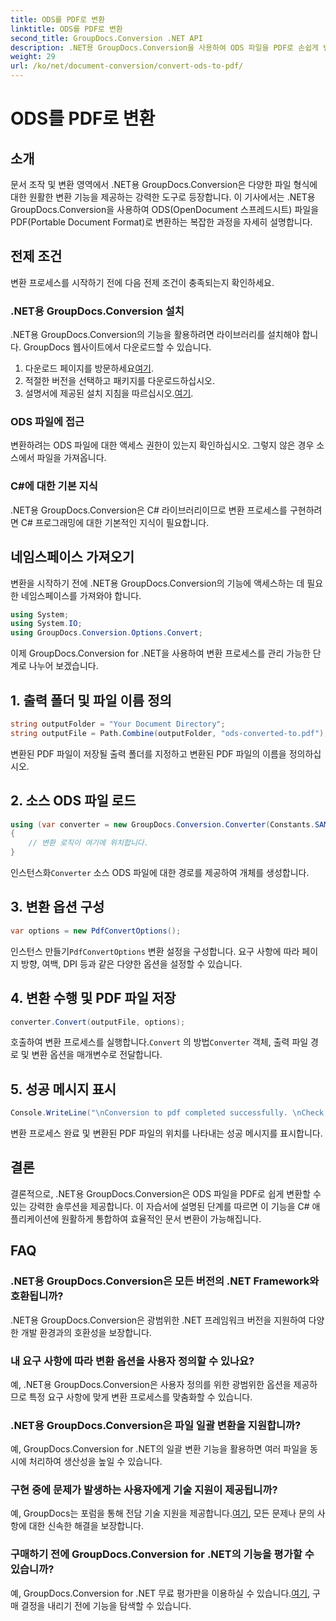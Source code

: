 ```yaml
---
title: ODS를 PDF로 변환
linktitle: ODS를 PDF로 변환
second_title: GroupDocs.Conversion .NET API
description: .NET용 GroupDocs.Conversion을 사용하여 ODS 파일을 PDF로 손쉽게 변환하세요. 단계별 지침이 포함된 종합 튜토리얼입니다.
weight: 29
url: /ko/net/document-conversion/convert-ods-to-pdf/
---
```


# ODS를 PDF로 변환

## 소개
문서 조작 및 변환 영역에서 .NET용 GroupDocs.Conversion은 다양한 파일 형식에 대한 원활한 변환 기능을 제공하는 강력한 도구로 등장합니다. 이 기사에서는 .NET용 GroupDocs.Conversion을 사용하여 ODS(OpenDocument 스프레드시트) 파일을 PDF(Portable Document Format)로 변환하는 복잡한 과정을 자세히 설명합니다. 
## 전제 조건
변환 프로세스를 시작하기 전에 다음 전제 조건이 충족되는지 확인하세요.
### .NET용 GroupDocs.Conversion 설치
.NET용 GroupDocs.Conversion의 기능을 활용하려면 라이브러리를 설치해야 합니다. GroupDocs 웹사이트에서 다운로드할 수 있습니다.
1.  다운로드 페이지를 방문하세요[여기](https://releases.groupdocs.com/conversion/net/).
2. 적절한 버전을 선택하고 패키지를 다운로드하십시오.
3.  설명서에 제공된 설치 지침을 따르십시오.[여기](https://tutorials.groupdocs.com/conversion/net/).
### ODS 파일에 접근
변환하려는 ODS 파일에 대한 액세스 권한이 있는지 확인하십시오. 그렇지 않은 경우 소스에서 파일을 가져옵니다.
### C#에 대한 기본 지식
.NET용 GroupDocs.Conversion은 C# 라이브러리이므로 변환 프로세스를 구현하려면 C# 프로그래밍에 대한 기본적인 지식이 필요합니다.

## 네임스페이스 가져오기
변환을 시작하기 전에 .NET용 GroupDocs.Conversion의 기능에 액세스하는 데 필요한 네임스페이스를 가져와야 합니다.

```csharp
using System;
using System.IO;
using GroupDocs.Conversion.Options.Convert;
```

이제 GroupDocs.Conversion for .NET을 사용하여 변환 프로세스를 관리 가능한 단계로 나누어 보겠습니다.

## 1. 출력 폴더 및 파일 이름 정의
```csharp
string outputFolder = "Your Document Directory";
string outputFile = Path.Combine(outputFolder, "ods-converted-to.pdf");
```
변환된 PDF 파일이 저장될 출력 폴더를 지정하고 변환된 PDF 파일의 이름을 정의하십시오.
## 2. 소스 ODS 파일 로드
```csharp
using (var converter = new GroupDocs.Conversion.Converter(Constants.SAMPLE_ODS))
{
    // 변환 로직이 여기에 위치합니다.
}
```
 인스턴스화`Converter` 소스 ODS 파일에 대한 경로를 제공하여 개체를 생성합니다.
## 3. 변환 옵션 구성
```csharp
var options = new PdfConvertOptions();
```
 인스턴스 만들기`PdfConvertOptions` 변환 설정을 구성합니다. 요구 사항에 따라 페이지 방향, 여백, DPI 등과 같은 다양한 옵션을 설정할 수 있습니다.
## 4. 변환 수행 및 PDF 파일 저장
```csharp
converter.Convert(outputFile, options);
```
 호출하여 변환 프로세스를 실행합니다.`Convert` 의 방법`Converter` 객체, 출력 파일 경로 및 변환 옵션을 매개변수로 전달합니다.
## 5. 성공 메시지 표시
```csharp
Console.WriteLine("\nConversion to pdf completed successfully. \nCheck output in {0}", outputFolder);
```
변환 프로세스 완료 및 변환된 PDF 파일의 위치를 나타내는 성공 메시지를 표시합니다.

## 결론
결론적으로, .NET용 GroupDocs.Conversion은 ODS 파일을 PDF로 쉽게 변환할 수 있는 강력한 솔루션을 제공합니다. 이 자습서에 설명된 단계를 따르면 이 기능을 C# 애플리케이션에 원활하게 통합하여 효율적인 문서 변환이 가능해집니다.
## FAQ
### .NET용 GroupDocs.Conversion은 모든 버전의 .NET Framework와 호환됩니까?
.NET용 GroupDocs.Conversion은 광범위한 .NET 프레임워크 버전을 지원하여 다양한 개발 환경과의 호환성을 보장합니다.
### 내 요구 사항에 따라 변환 옵션을 사용자 정의할 수 있나요?
예, .NET용 GroupDocs.Conversion은 사용자 정의를 위한 광범위한 옵션을 제공하므로 특정 요구 사항에 맞게 변환 프로세스를 맞춤화할 수 있습니다.
### .NET용 GroupDocs.Conversion은 파일 일괄 변환을 지원합니까?
예, GroupDocs.Conversion for .NET의 일괄 변환 기능을 활용하면 여러 파일을 동시에 처리하여 생산성을 높일 수 있습니다.
### 구현 중에 문제가 발생하는 사용자에게 기술 지원이 제공됩니까?
예, GroupDocs는 포럼을 통해 전담 기술 지원을 제공합니다.[여기](https://forum.groupdocs.com/c/conversion/11), 모든 문제나 문의 사항에 대한 신속한 해결을 보장합니다.
### 구매하기 전에 GroupDocs.Conversion for .NET의 기능을 평가할 수 있습니까?
 예, GroupDocs.Conversion for .NET 무료 평가판을 이용하실 수 있습니다.[여기](https://releases.groupdocs.com/), 구매 결정을 내리기 전에 기능을 탐색할 수 있습니다.
